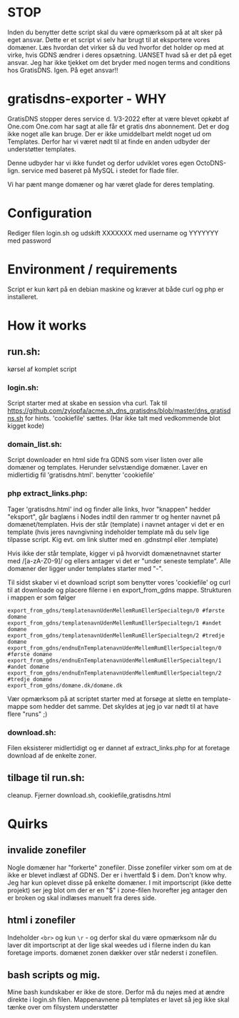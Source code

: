 # STOP
Inden du benytter dette script skal du være opmærksom på at alt sker på eget ansvar. Dette er et script vi selv har brugt til at eksportere vores domæner. Læs hvordan det virker så du ved hvorfor det holder op med at virke, hvis GDNS ændrer i deres opsætning.
UANSET hvad så er det på eget ansvar. Jeg har ikke tjekket om det bryder med nogen terms and conditions hos GratisDNS. Igen. På eget ansvar!!

# gratisdns-exporter - WHY

GratisDNS stopper deres service d. 1/3-2022 efter at være blevet opkøbt af One.com
One.com har sagt at alle får et gratis dns abonnement. Det er dog ikke noget alle kan bruge.
Der er ikke umiddelbart meldt noget ud om Templates. Derfor har vi været nødt til at finde en anden udbyder der understøtter templates.

Denne udbyder har vi ikke fundet og derfor udviklet vores egen OctoDNS-lign. service med baseret på MySQL i stedet for flade filer.

Vi har pænt mange domæner og har været glade for deres templating.

# Configuration
Rediger filen login.sh og udskift XXXXXXX med username og YYYYYYY med password

# Environment / requirements
Script er kun kørt på en debian maskine og kræver at både curl og php er installeret.

# How it works
## run.sh:
kørsel af komplet script

### login.sh:
Script starter med at skabe en session vha curl. Tak til https://github.com/zylopfa/acme.sh_dns_gratisdns/blob/master/dns_gratisdns.sh for hints. 'cookiefile' sættes. (Har ikke talt med vedkommende blot kigget kode)

### domain_list.sh:
Script downloader en html side fra GDNS som viser listen over alle domæner og templates. Herunder selvstændige domæner. Laver en midlertidig fil 'gratisdns.html'. benytter 'cookiefile'

### php extract_links.php:
Tager 'gratisdns.html' ind og finder alle links, hvor "knappen" hedder "eksport", går baglæns i Nodes indtil den rammer tr og henter navnet på domænet/templaten.
Hvis der står (template) i navnet antager vi det er en template (hvis jeres navngivning indeholder template må du selv lige tilpasse script. Kig evt. om link slutter med en .gdnstmpl eller .template)

Hvis ikke der står template, kigger vi på hvorvidt domænetnavnet starter med /[a-zA-Z0-9]/ og ellers antager vi det er "under seneste template". Alle domæner der ligger under templates starter med "-".

Til sidst skaber vi et download script som benytter vores 'cookiefile' og curl til at downloade og placere filerne i en export_from_gdns mappe.
Strukturen i mappen er som følger
````
export_from_gdns/templatenavnUdenMellemRumEllerSpecialtegn/0 #første domæne
export_from_gdns/templatenavnUdenMellemRumEllerSpecialtegn/1 #andet domæne
export_from_gdns/templatenavnUdenMellemRumEllerSpecialtegn/2 #tredje domæne
export_from_gdns/endnuEnTemplatenavnUdenMellemRumEllerSpecialtegn/0 #første domæne
export_from_gdns/endnuEnTemplatenavnUdenMellemRumEllerSpecialtegn/1 #andet domæne
export_from_gdns/endnuEnTemplatenavnUdenMellemRumEllerSpecialtegn/2 #tredje domæne
export_from_gdns/domæne.dk/domæne.dk
````
Vær opmærksom på at scriptet starter med at forsøge at slette en template-mappe som hedder det samme. Det skyldes at jeg jo var nødt til at have flere "runs" ;)


### download.sh:
Filen eksisterer midlertidigt og er dannet af extract_links.php for at foretage download af de enkelte zoner.

## tilbage til run.sh:
cleanup. Fjerner download.sh, cookiefile,gratisdns.html

# Quirks

## invalide zonefiler
Nogle domæner har "forkerte" zonefiler. Disse zonefiler virker som om at de ikke er blevet indlæst af GDNS. Der er i hvertfald $ i dem. Don't know why. Jeg har kun oplevet disse på enkelte domæner. I mit importscript (ikke dette projekt) ser jeg blot om der er en "$" i zone-filen hvorefter jeg antager den er broken og skal indlæses manuelt fra deres side.

## html i zonefiler
Indeholder ````<br>```` og kun ````\r```` - og derfor skal du være opmærksom når du laver dit importscript at der lige skal weedes ud i filerne inden du kan foretage imports.
domænet zonen dækker over står nederst i zonefilen.

## bash scripts og mig.
Mine bash kundskaber er ikke de store. Derfor må du nøjes med at ændre direkte i login.sh filen. Mappenavnene på templates er lavet så jeg ikke skal tænke over om filsystem understøtter
